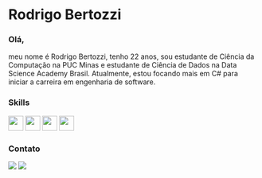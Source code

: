 # Rodrigo Bertozzi

### Olá,
<!--
**rodrigobertozzi/rodrigobertozzi** is a ✨ _special_ ✨ repository because its `README.md` (this file) appears on your GitHub profile.
-->
meu nome é Rodrigo Bertozzi, tenho 22 anos, sou estudante de Ciência da Computação na PUC Minas e estudante de Ciência de Dados na Data Science Academy Brasil. Atualmente, estou focando mais em C# para iniciar a carreira em engenharia de software. 
### Skills
<div>
 <img height="30em" src="https://img.shields.io/badge/C%23-239120?style=for-the-badge&logo=c-sharp&logoColor=white"/>
 <img height="30em" src="https://img.shields.io/badge/.NET-512BD4?style=for-the-badge&logo=dotnet&logoColor=white"/>
 <img height="30em" src="https://img.shields.io/badge/R-276DC3?style=for-the-badge&logo=r&logoColor=white"/>
 <img height="30em" src="https://img.shields.io/badge/Python-3776AB?style=for-the-badge&logo=python&logoColor=white"/>
 
</div>

### Contato
<div>
  <a href="https://www.facebook.com/rodrigo.bertozzicastro"> <img src="https://img.shields.io/badge/Facebook-1877F2?style=for-the-badge&logo=facebook&logoColor=white"></a>
  <a href="https://www.linkedin.com/in/rodrigo-bertozzi-de-castro/" target="_blank"><img src="https://img.shields.io/badge/-LinkedIn-%230077B5?style=for-the-badge&logo=linkedin&logoColor=white" target="_blank"></a> 

